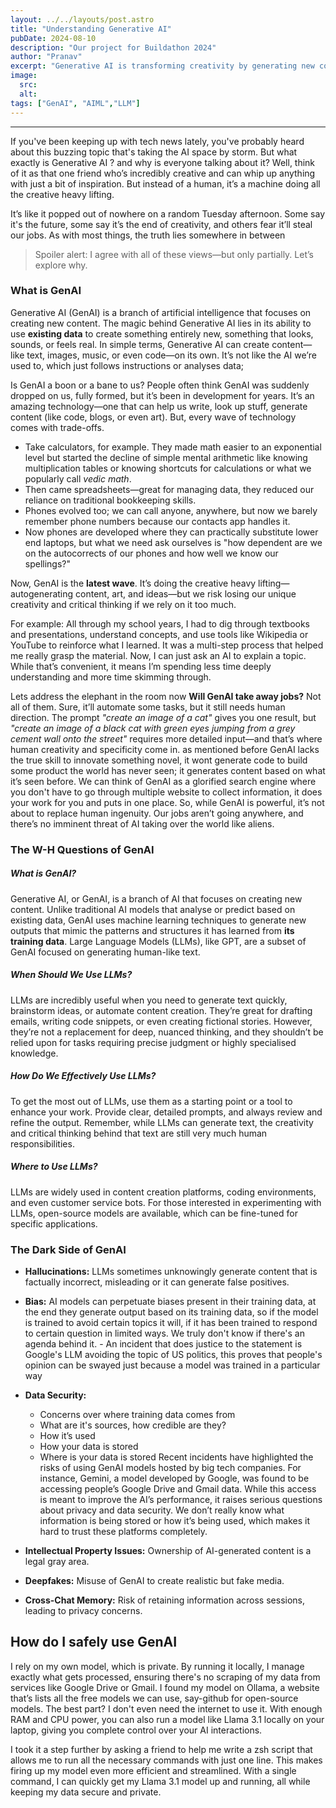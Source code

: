 ```yaml
---
layout: ../../layouts/post.astro
title: "Understanding Generative AI"
pubDate: 2024-08-10
description: "Our project for Buildathon 2024"
author: "Pranav"
excerpt: "Generative AI is transforming creativity by generating new content like text, images, and code from existing data. While it's powerful, it raises concerns about creativity, job displacement, and data security. Balancing its benefits with mindful use is key to harnessing its full potential."
image:
  src:
  alt:
tags: ["GenAI", "AIML","LLM"]
---
```

---
If you've been keeping up with tech news lately, you've probably heard about this buzzing topic that's taking the AI space by storm. But what exactly is Generative AI ? and why is everyone talking about it? Well, think of it as that one friend who’s incredibly creative and can whip up anything with just a bit of inspiration. But instead of a human, it’s a machine doing all the creative heavy lifting.

It’s like it popped out of nowhere on a random Tuesday afternoon. Some say it's the future, some say it’s the end of creativity, and others fear it’ll steal our jobs. As with most things, the truth lies somewhere in between
> Spoiler alert: I agree with all of these views—but only partially. Let’s explore why.

### What is GenAI
Generative AI (GenAI) is a branch of artificial intelligence that focuses on creating new content. The magic behind Generative AI lies in its ability to use **existing data** to create something entirely new, something that looks, sounds, or feels real.
In simple terms, Generative AI can create content—like text, images, music, or even code—on its own. It’s not like the AI we’re used to, which just follows instructions or analyses data;
 
 Is GenAI a boon or a bane to us? People often think GenAI was suddenly dropped on us, fully formed, but it’s been in development for years. It’s an amazing technology—one that can help us write, look up stuff, generate content (like code, blogs, or even art). But, every wave of technology comes with trade-offs.

- Take calculators, for example. They made math easier to an exponential level but started the decline of simple mental arithmetic like knowing multiplication tables or knowing shortcuts for calculations or what we popularly call *vedic math*. 
- Then came spreadsheets—great for managing data, they  reduced our reliance on traditional bookkeeping skills. 
- Phones evolved too; we can call anyone, anywhere, but now we barely remember phone numbers because our contacts app handles it. 
- Now phones are developed where they can practically substitute lower end laptops, but what we need ask ourselves is "how dependent are we on the autocorrects of our phones and how well we know our spellings?"

Now, GenAI is the **latest wave**. It’s doing the creative heavy lifting—autogenerating content, art, and ideas—but we risk losing our unique creativity and critical thinking if we rely on it too much.

For example: All through my school years, I had to dig through textbooks and presentations, understand concepts, and use tools like Wikipedia or YouTube to reinforce what I learned. It was a multi-step process that helped me really grasp the material. Now, I can just ask an AI to explain a topic. While that’s convenient, it means I’m spending less time deeply understanding and more time skimming through.

Lets address the elephant in the room now **Will GenAI take away jobs?**
Not all of them. Sure, it’ll automate some tasks, but it still needs human direction. The prompt *"create an image of a cat"* gives you one result, but *"create an image of a black cat with green eyes jumping from a grey cement wall onto the street"* requires more detailed input—and that’s where human creativity and specificity come in. as mentioned before GenAI lacks the true skill to innovate something novel, it wont generate code to build some product the world has never seen;  it generates content based on what it’s seen before. We can think of GenAI as a glorified search engine where you don't have to go through multiple website to collect information, it does your work for you and puts in one place. So, while GenAI is powerful, it’s not about to replace human ingenuity. Our jobs aren’t going anywhere, and there’s no imminent threat of AI taking over the world like aliens.

### **The W-H Questions of GenAI**


##### **What is GenAI?** 
Generative AI, or GenAI, is a branch of AI that focuses on creating new content. Unlike traditional AI models that analyse or predict based on existing data, GenAI uses machine learning techniques to generate new outputs that mimic the patterns and structures it has learned from **its training data**. Large Language Models (LLMs), like GPT, are a subset of GenAI focused on generating human-like text.

##### **When Should We Use LLMs?** 
LLMs are incredibly useful when you need to generate text quickly, brainstorm ideas, or automate content creation. They’re great for drafting emails, writing code snippets, or even creating fictional stories. However, they’re not a replacement for deep, nuanced thinking, and they shouldn’t be relied upon for tasks requiring precise judgment or highly specialised knowledge.

##### **How Do We Effectively Use LLMs?**  
To get the most out of LLMs, use them as a starting point or a tool to enhance your work. Provide clear, detailed prompts, and always review and refine the output. Remember, while LLMs can generate text, the creativity and critical thinking behind that text are still very much human responsibilities.

##### **Where to Use LLMs?** 
LLMs are widely used in content creation platforms, coding environments, and even customer service bots. For those interested in experimenting with LLMs, open-source models are available, which can be fine-tuned for specific applications. 


### **The Dark Side of GenAI**
- **Hallucinations:** LLMs sometimes unknowingly generate content that is factually incorrect, misleading or it can generate false positives.

- **Bias:** AI models can perpetuate biases present in their training data, at the end they generate output based on its training data, so if the model is trained to avoid certain topics it will, if it has been trained to respond to certain question in limited ways. We truly don't know if there's an agenda behind it. 
	  - An incident that does justice to the statement is Google's LLM avoiding the topic of US politics, this proves that people's opinion can be swayed just because a model was trained in a particular way
	
- **Data Security:** 
	- Concerns over where training data comes from
	- What are it's sources, how credible are they?
	- How it’s used
	- How your data is stored
	- Where is your data is stored
  Recent incidents have highlighted the risks of using GenAI models hosted by big tech companies. For instance, Gemini, a model developed by Google, was found to be accessing people’s Google Drive and Gmail data. While this access is meant to improve the AI’s performance, it raises serious questions about privacy and data security. We don’t really know what information is being stored or how it’s being used, which makes it hard to trust these platforms completely.
  
- **Intellectual Property Issues:** Ownership of AI-generated content is a legal gray area.

- **Deepfakes:** Misuse of GenAI to create realistic but fake media.

- **Cross-Chat Memory:** Risk of retaining information across sessions, leading to privacy concerns.


## **How do I safely use GenAI**
 I rely on my own model, which is private. By running it locally, I manage exactly what gets processed, ensuring there's no scraping of my data from services like Google Drive or Gmail. I found my model on Ollama, a website that’s lists all the free models we can use, say-github for open-source models. The best part? I don't even need the internet to use it. With enough RAM and CPU power, you can also run a model like Llama 3.1 locally on your laptop, giving you complete control over your AI interactions.

I took it a step further by asking a friend to help me write a zsh script that allows me to run all the necessary commands with just one line. This makes firing up my model even more efficient and streamlined. With a single command, I can quickly get my Llama 3.1 model up and running, all while keeping my data secure and private.
